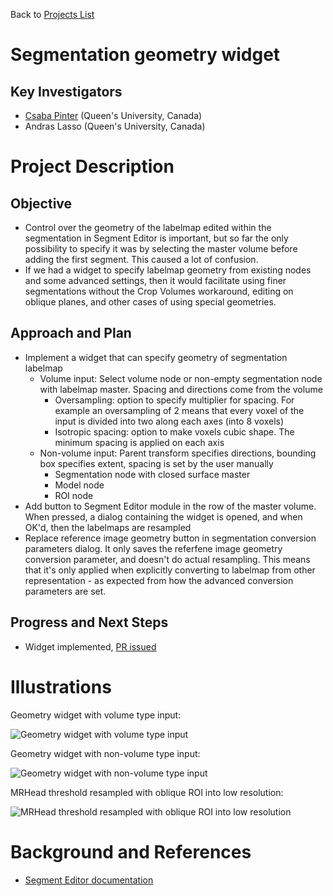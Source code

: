 Back to [Projects List](../../README.md#ProjectsList)

# Segmentation geometry widget

## Key Investigators

- [Csaba Pinter](http://perk.cs.queensu.ca/users/pinter) (Queen's University, Canada)
- Andras Lasso (Queen's University, Canada)

# Project Description

## Objective

* Control over the geometry of the labelmap edited within the segmentation in Segment Editor is important, but so far the only possibility to specify it was by selecting the master volume before adding the first segment. This caused a lot of confusion.
* If we had a widget to specify labelmap geometry from existing nodes and some advanced settings, then it would facilitate using finer segmentations without the Crop Volumes workaround, editing on oblique planes, and other cases of using special geometries.

## Approach and Plan

* Implement a widget that can specify geometry of segmentation labelmap
  * Volume input: Select volume node or non-empty segmentation node with labelmap master. Spacing and directions come from the volume
    * Oversampling: option to specify multiplier for spacing. For example an oversampling of 2 means that every voxel of the input is divided into two along each axes (into 8 voxels)
    * Isotropic spacing: option to make voxels cubic shape. The minimum spacing is applied on each axis
  * Non-volume input: Parent transform specifies directions, bounding box specifies extent, spacing is set by the user manually
    * Segmentation node with closed surface master
    * Model node
    * ROI node
* Add button to Segment Editor module in the row of the master volume. When pressed, a dialog containing the widget is opened, and when OK'd, then the labelmaps are resampled
* Replace reference image geometry button in segmentation conversion parameters dialog. It only saves the referfene image geometry conversion parameter, and doesn't do actual resampling. This means that it's only applied when explicitly converting to labelmap from other representation - as expected from how the advanced conversion parameters are set.

## Progress and Next Steps

<!--Describe progress and next steps in a few bullet points as you are making progress.-->

* Widget implemented, [PR issued](https://github.com/Slicer/Slicer/pull/975)

# Illustrations
Geometry widget with volume type input:

![Geometry widget with volume type input](https://user-images.githubusercontent.com/1325980/41688333-adf31e64-74b9-11e8-80ea-f97dff996393.png)

Geometry widget with non-volume type input:

![Geometry widget with non-volume type input](https://user-images.githubusercontent.com/1325980/41688352-c1e9b7ac-74b9-11e8-89cc-5b1c16f84bdc.png)

MRHead threshold resampled with oblique ROI into low resolution:

![MRHead threshold resampled with oblique ROI into low resolution](20180629_SegGeomWid_MRHeadObliqueROI.PNG)

<!--Add pictures and links to videos that demonstrate what has been accomplished.-->

# Background and References

<!--Use this space for information that may help people better understand your project, like links to papers, source code, or data.-->

- [Segment Editor documentation](http://slicer.readthedocs.io/en/latest/user_guide/module_segmenteditor.html)
<!--
- [Segmentation training material on Slicer wiki](https://www.slicer.org/wiki/Documentation/Nightly/Training#Slicer4_Image_Segmentation)
- [Slicer Segmentation Recipes](https://github.com/lassoan/SlicerSegmentationRecipes)
-->
